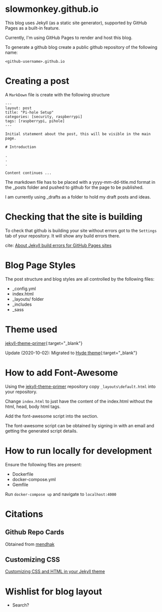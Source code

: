 # slowmonkey.github.io

This blog uses Jekyll (as a static site generator), supported by GitHub Pages as a built-in feature.

Currently, I'm using GitHub Pages to render and host this blog.

To generate a github blog create a public github repository of the following name: 

`<github-username>.github.io`

# Creating a post

A `MarkDown` file is create with the following structure

```
---
layout: post
title: "Pi-hole Setup"
categories: [security, raspberrypi]
tags: [raspberrypi, pihole]
---

Initial statement about the post, this will be visible in the main page.

# Introduction

.
.
.

Content continues ...
```

The markdown file has to be placed with a yyyy-mm-dd-title.md format in the _posts folder and pushed to github for the page to be published.

I am currently using _drafts as a folder to hold my draft posts and ideas.

# Checking that the site is building

To check that github is building your site without errors got to the `Settings` tab of your repository. It will show any build errors there.

cite: [About Jekyll build errors for GitHub Pages sites](https://help.github.com/en/github/working-with-github-pages/about-jekyll-build-errors-for-github-pages-sites)

# Blog Page Styles

The post structure and blog styles are all controlled by the following files:
- _config.yml
- index.html
- _layouts/ folder
- _includes
- _sass

# Theme used

[jekyll-theme-primer](https://github.com/pages-themes/primer){:target="_blank"}

Update (2020-10-02): Migrated to [Hyde theme](https://github.com/poole/hyde){:target="_blank"}

# How to add Font-Awesome

Using the [jekyll-theme-primer](https://github.com/pages-themes/primer) repository copy `_layouts\default.html` into your repository.

Change `index.html` to just have the content of the index.html without the html, head, body html tags.

Add the font-awesome script into the <head></head> section.

The font-awesome script can be obtained by signing in with an email and getting the generated script details.

# How to run locally for development

Ensure the following files are present:

- Dockerfile
- docker-compose.yml
- Gemfile 

Run `docker-compose up` and navigate to `localhost:4000`

# Citations

## Github Repo Cards

Obtained from [mendhak](https://code.mendhak.com/jekyll-widget-github-card/)

## Customizing CSS

[Customizing CSS and HTML in your Jekyll theme](https://help.github.com/en/enterprise/2.14/user/articles/customizing-css-and-html-in-your-jekyll-theme)

# Wishlist for blog layout
- Search?
